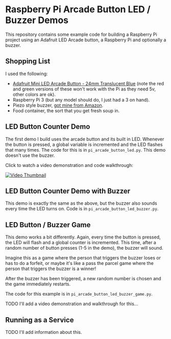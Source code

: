# Raspberry Pi Arcade Button LED / Buzzer Demos

This repository contains some example code for building a Raspberry Pi project using an Adafruit LED Arcade button, a Raspberry Pi and optionally a buzzer.

## Shopping List

I used the following:

* [Adafruit Mini LED Arcade Button - 24mm Translucent Blue](https://www.adafruit.com/product/3432) (note the red and green versions of these won't work with the Pi as they need 5v, other colors are ok).
* Raspberry Pi 3 (but any model should do, I just had a 3 on hand).
* Piezo style buzzer, [got mine from Amazon](https://www.amazon.com/gp/product/B0727RGJLY/).
* Food container, the sort that you get fresh soup in.

## LED Button Counter Demo

The first demo I build uses the arcade button and its built in LED.  Whenever the button is pressed, a global variable is incremented and the LED flashes that many times.  The code for this is in `pi_arcade_button_led.py`.  This demo doesn't use the buzzer.

Click to watch a video demonstration and code walkthrough:

[![Video Thumbnail](https://img.youtube.com/vi/olSWVYz0dvE/0.jpg)](https://www.youtube.com/watch?v=olSWVYz0dvE)

## LED Button Counter Demo with Buzzer

This demo is exactly the same as the above, but the buzzer also sounds every time the LED turns on.  Code is in `pi_arcade_button_led_buzzer.py`.

## LED Button / Buzzer Game

This demo works a bit differently.  Again, every time the button is pressed, the LED will flash and a global counter is incremented.  This time, after a random number of button presses (1-5 in the demo), the buzzer will sound.

Imagine this as a game where the person that triggers the buzzer loses or has to do a forfeit, or maybe it's like a pass the parcel game where the person that triggers the buzzer is a winner!

After the buzzer has been triggered, a new random number is chosen and the game immediately restarts.

The code for this example is in `pi_arcade_button_led_buzzer_game.py`.

TODO I'll add a video demonstration and walkthrough for this...

## Running as a Service

TODO I'll add information about this.

